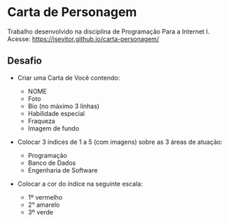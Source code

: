 # Carta de Personagem

Trabalho desenvolvido na disciplina de Programação Para a Internet I.
<br>
Acesse: https://jsevitor.github.io/carta-personagem/

## Desafio
- Criar uma Carta de Você contendo:
  - NOME
  - Foto
  - Bio (no máximo 3 linhas)
  - Habilidade especial
  - Fraqueza
  - Imagem de fundo

- Colocar 3 índices de 1 a 5 (com imagens) sobre as 3 áreas de atuação:
  - Programação
  - Banco de Dados
  - Engenharia de Software

- Colocar a cor do índice na seguinte escala:
  - 1º vermelho
  - 2° amarelo
  - 3º verde
